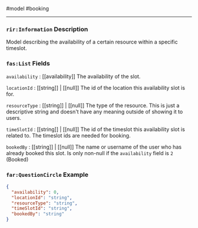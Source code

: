 #model #booking

---
### `rir:Information` Description
Model describing the availability of a certain resource within a specific timeslot.
### `fas:List` Fields

`availability` : [[availability]]
The availability of the slot.

`locationId` : [[string]] | [[null]]
The id of the location this availability slot is for.

`resourceType` : [[string]] | [[null]]
The type of the resource. This is just a descriptive string and doesn't have any meaning outside of showing it to users.

`timeSlotId` : [[string]] | [[null]]
The id of the timeslot this availability slot is related to. The timeslot ids are needed for booking.

`bookedBy` : [[string]] | [[null]]
The name or username of the user who has already booked this slot. Is only non-null if the `availability` field is `2` (Booked)

### `far:QuestionCircle` Example
```json
{
  "availability": 0,
  "locationId": "string",
  "resourceType": "string",
  "timeSlotId": "string",
  "bookedBy": "string"
}
```
